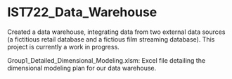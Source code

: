 # IST722_Data_Warehouse

Created a data warehouse, integrating data from two external data sources (a fictitious retail database and a fictious film streaming database). This project is currently a work in progress. 

Group1_Detailed_Dimensional_Modeling.xlsm: Excel file detailing the dimensional modeling plan for our data warehouse. 


